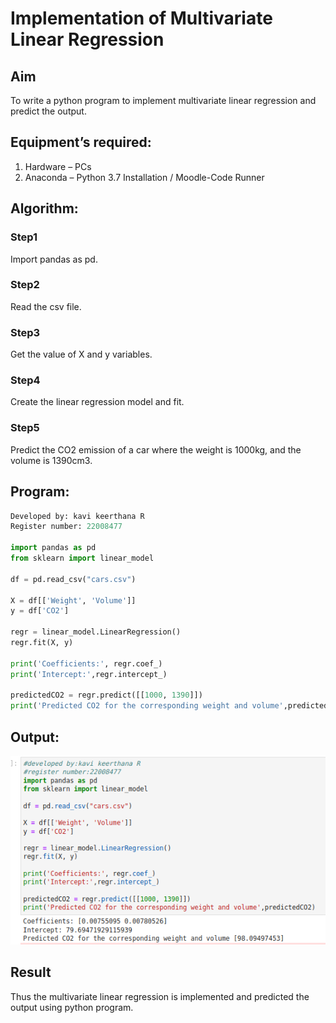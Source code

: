 # Implementation of Multivariate Linear Regression

## Aim

To write a python program to implement multivariate linear regression and predict the output.

## Equipment’s required:

1.	Hardware – PCs
2.	Anaconda – Python 3.7 Installation / Moodle-Code Runner

## Algorithm:

### Step1

Import pandas as pd.

### Step2 

Read the csv file.

### Step3

Get the value of X and y variables.

### Step4

Create the linear regression model and fit.

### Step5

Predict the CO2 emission of a car where the weight is 1000kg, and the volume is 1390cm3.

## Program:
```python
Developed by: kavi keerthana R
Register number: 22008477

import pandas as pd
from sklearn import linear_model

df = pd.read_csv("cars.csv")

X = df[['Weight', 'Volume']]
y = df['CO2']

regr = linear_model.LinearRegression()
regr.fit(X, y)

print('Coefficients:', regr.coef_)
print('Intercept:',regr.intercept_)

predictedCO2 = regr.predict([[1000, 1390]])
print('Predicted CO2 for the corresponding weight and volume',predictedCO2)
```
## Output:
![](./exp10.png)

## Result
Thus the multivariate linear regression is implemented and predicted the output using python program.